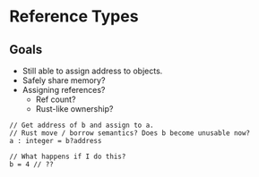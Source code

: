 # Reference Types

## Goals

* Still able to assign address to objects.
* Safely share memory?
* Assigning references?
  * Ref count?
  * Rust-like ownership?

```exp
// Get address of b and assign to a.
// Rust move / borrow semantics? Does b become unusable now?
a : integer = b?address

// What happens if I do this?
b = 4 // ??
```

